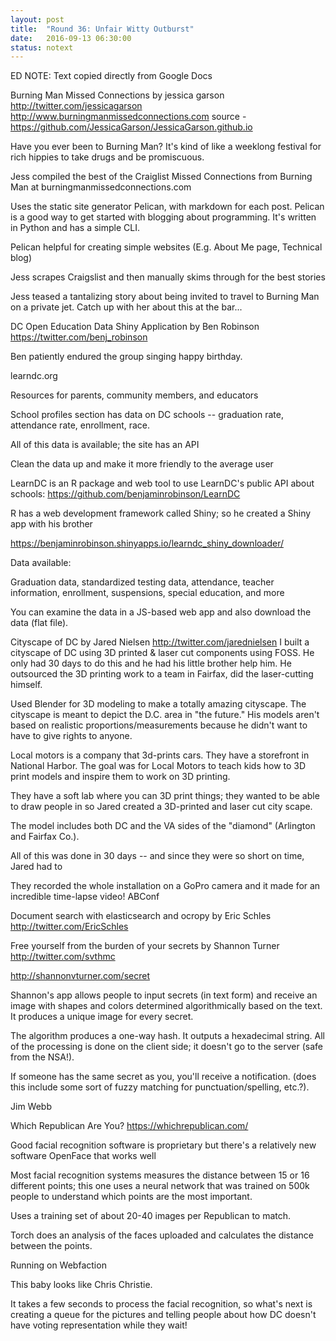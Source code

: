```yaml
---
layout: post
title:  "Round 36: Unfair Witty Outburst"
date:   2016-09-13 06:30:00
status: notext
---
```


ED NOTE: Text copied directly from Google Docs


Burning Man Missed Connections
by jessica garson
http://twitter.com/jessicagarson
http://www.burningmanmissedconnections.com
source - https://github.com/JessicaGarson/JessicaGarson.github.io

Have you ever been to Burning Man? It's kind of like a weeklong festival for rich hippies to take drugs and be promiscuous.

Jess compiled the best of the Craiglist Missed Connections from Burning Man at burningmanmissedconnections.com

Uses the static site generator Pelican, with markdown for each post. Pelican is a good way to get started with blogging about programming. It's written in Python and has a simple CLI.

Pelican helpful for creating simple websites (E.g. About Me page, Technical blog)

Jess scrapes Craigslist and then manually skims through for the best stories

Jess teased a tantalizing story about being invited to travel to Burning Man on a private jet. Catch up with her about this at the bar...

DC Open Education Data Shiny Application
by Ben Robinson 
https://twitter.com/benj_robinson

Ben patiently endured the group singing happy birthday.

learndc.org

Resources for parents, community members, and educators

School profiles section has data on DC schools -- graduation rate, attendance rate, enrollment, race.

All of this data is available; the site has an API

Clean the data up and make it more friendly to the average user

LearnDC is an R package and web tool to use LearnDC's public API about schools:
https://github.com/benjaminrobinson/LearnDC

R has a web development framework called Shiny; so he created a Shiny app with his brother 

https://benjaminrobinson.shinyapps.io/learndc_shiny_downloader/

Data available:

Graduation data, standardized testing data, attendance, teacher information, enrollment, suspensions, special education, and more

You can examine the data in a JS-based web app and also download the data (flat file).

Cityscape of DC 
by Jared Nielsen
http://twitter.com/jarednielsen
I built a cityscape of DC using 3D printed & laser cut components using FOSS.
He only had 30 days to do this and he had his little brother help him. He outsourced the 3D printing work to a team in Fairfax, did the laser-cutting himself.

Used Blender for 3D modeling to make a totally amazing cityscape. The cityscape is meant to depict the D.C. area in "the future." His models aren't based on realistic proportions/measurements because he didn't want to have to give rights to anyone.

Local motors is a company that 3d-prints cars. They have a storefront in National Harbor. The goal was for Local Motors to teach kids how to 3D print models and inspire them to work on 3D printing.

They have a soft lab where you can 3D print things; they wanted to be able to draw people in so Jared created a 3D-printed and laser cut city scape.

The model includes both DC and the VA sides of the "diamond" (Arlington and Fairfax Co.).

All of this was done in 30 days -- and since they were so short on time, Jared had to 

They recorded the whole installation on a GoPro camera and it made for an incredible time-lapse video! ABConf

Document search with elasticsearch and ocropy
by Eric Schles
http://twitter.com/EricSchles 

Free yourself from the burden of your secrets
by Shannon Turner
http://twitter.com/svthmc

http://shannonvturner.com/secret

Shannon's app allows people to input secrets (in text form) and receive an image with shapes and colors determined algorithmically based on the text. It produces a unique image for every secret. 

The algorithm produces a one-way hash. It outputs a hexadecimal string. All of the processing is done on the client side; it doesn't go to the server (safe from the NSA!).

If someone has the same secret as you, you'll receive a notification. (does this include some sort of fuzzy matching for punctuation/spelling, etc.?).

Jim Webb

Which Republican Are You?
https://whichrepublican.com/

Good facial recognition software is proprietary but there's a relatively new software OpenFace that works well

Most facial recognition systems measures the distance between 15 or 16 different points; this one uses a neural network that was trained on 500k people to understand which points are the most important.

Uses a training set of about 20-40 images per Republican to match.

Torch does an analysis of the faces uploaded and calculates the distance between the points.

Running on Webfaction

This baby looks like Chris Christie.

It takes a few seconds to process the facial recognition, so what's next is creating a queue for the pictures and telling people about how DC doesn't have voting representation while they wait!
